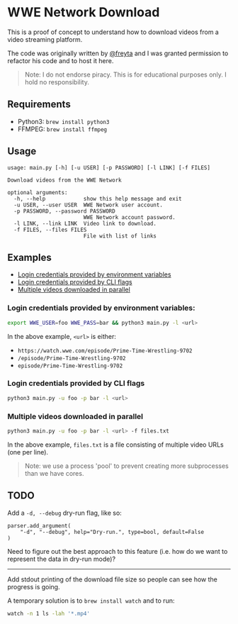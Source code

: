 # WWE Network Download

This is a proof of concept to understand how to download videos from a video streaming platform.

The code was originally written by [@freyta](https://github.com/freyta/) and I was granted permission to refactor his code and to host it here.

> Note: I do not endorse piracy. This is for educational purposes only. I hold no responsibility.

## Requirements

- Python3: `brew install python3`
- FFMPEG: `brew install ffmpeg`

## Usage

```
usage: main.py [-h] [-u USER] [-p PASSWORD] [-l LINK] [-f FILES]

Download videos from the WWE Network

optional arguments:
  -h, --help            show this help message and exit
  -u USER, --user USER  WWE Network user account.
  -p PASSWORD, --password PASSWORD
                        WWE Network account password.
  -l LINK, --link LINK  Video link to download.
  -f FILES, --files FILES
                        File with list of links
```

## Examples

- [Login credentials provided by environment variables](#login-credentials-provided-by-environment-variables)
- [Login credentials provided by CLI flags](#login-credentials-provided-by-CLI-flags)
- [Multiple videos downloaded in parallel](#multiple-videos-downloaded-in-parallel)

### Login credentials provided by environment variables:

```bash
export WWE_USER=foo WWE_PASS=bar && python3 main.py -l <url>
```

In the above example, `<url>` is either:

- `https://watch.wwe.com/episode/Prime-Time-Wrestling-9702`
- `/episode/Prime-Time-Wrestling-9702`
- `episode/Prime-Time-Wrestling-9702`

### Login credentials provided by CLI flags

```bash
python3 main.py -u foo -p bar -l <url> 
```

### Multiple videos downloaded in parallel

```bash
python3 main.py -u foo -p bar -l <url> -f files.txt
```

In the above example, `files.txt` is a file consisting of multiple video URLs (one per line).

> Note: we use a process 'pool' to prevent creating more subprocesses than we have cores.

## TODO

Add a `-d, --debug` dry-run flag, like so:

```
parser.add_argument(
    "-d", "--debug", help="Dry-run.", type=bool, default=False
)
```

Need to figure out the best approach to this feature (i.e. how do we want to represent the data in dry-run mode)?

---

Add stdout printing of the download file size so people can see how the progress is going.

A temporary solution is to `brew install watch` and to run:

```bash
watch -n 1 ls -lah '*.mp4'
```

